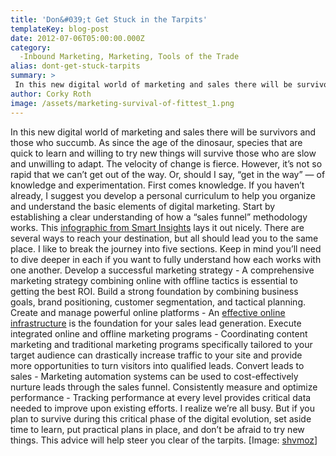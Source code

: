 ```yaml
---
title: 'Don&#039;t Get Stuck in the Tarpits'
templateKey: blog-post
date: 2012-07-06T05:00:00.000Z
category: 
  -Inbound Marketing, Marketing, Tools of the Trade
alias: dont-get-stuck-tarpits
summary: > 
 In this new digital world of marketing and sales there will be survivors and those who succumb. As since the age of the dinosaur, species that are quick to learn and willing to try new things will survive those who are slow and unwilling to adapt.
author: Corky Roth
image: /assets/marketing-survival-of-fittest_1.png
---
```


In this new digital world of marketing and sales there will be survivors and those who succumb. As since the age of the dinosaur, species that are quick to learn and willing to try new things will survive those who are slow and unwilling to adapt. The velocity of change is fierce. However, it’s not so rapid that we can’t get out of the way. Or, should I say, “get in the way” — of knowledge and experimentation. First comes knowledge. If you haven’t already, I suggest you develop a personal curriculum to help you organize and understand the basic elements of digital marketing. Start by establishing a clear understanding of how a “sales funnel” methodology works. This [infographic from Smart Insights](http://www.smartinsights.com/wp-content/uploads/2012/02/inbound-marketing-funnel.jpg) lays it out nicely. There are several ways to reach your destination, but all should lead you to the same place. I like to break the journey into five sections. Keep in mind you’ll need to dive deeper in each if you want to fully understand how each works with one another. Develop a successful marketing strategy - A comprehensive marketing strategy combining online with offline tactics is essential to getting the best ROI. Build a strong foundation by combining business goals, brand positioning, customer segmentation, and tactical planning. Create and manage powerful online platforms - An [effective online infrastructure](/blog/07/09/2012/measure-twice-cut-once) is the foundation for your sales lead generation. Execute integrated online and offline marketing programs - Coordinating content marketing and traditional marketing programs specifically tailored to your target audience can drastically increase traffic to your site and provide more opportunities to turn visitors into qualified leads. Convert leads to sales - Marketing automation systems can be used to cost-effectively nurture leads through the sales funnel. Consistently measure and optimize performance - Tracking performance at every level provides critical data needed to improve upon existing efforts. I realize we’re all busy. But if you plan to survive during this critical phase of the digital evolution, set aside time to learn, put practical plans in place, and don’t be afraid to try new things. This advice will help steer you clear of the tarpits. \[Image: [shvmoz](http://www.flickr.com/photos/shvmoz/2310971713/)\]